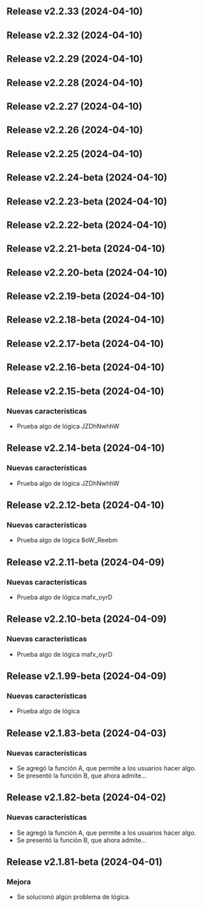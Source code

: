 ## Release v2.2.33 (2024-04-10)

## Release v2.2.32 (2024-04-10)

## Release v2.2.29 (2024-04-10)

## Release v2.2.28 (2024-04-10)

## Release v2.2.27 (2024-04-10)

## Release v2.2.26 (2024-04-10)

## Release v2.2.25 (2024-04-10)

## Release v2.2.24-beta (2024-04-10)

## Release v2.2.23-beta (2024-04-10)

## Release v2.2.22-beta (2024-04-10)

## Release v2.2.21-beta (2024-04-10)

## Release v2.2.20-beta (2024-04-10)

## Release v2.2.19-beta (2024-04-10)

## Release v2.2.18-beta (2024-04-10)

## Release v2.2.17-beta (2024-04-10)

## Release v2.2.16-beta (2024-04-10)

## Release v2.2.15-beta (2024-04-10)

### Nuevas características

- Prueba algo de lógica JZDhNwhhW

## Release v2.2.14-beta (2024-04-10)

### Nuevas características

- Prueba algo de lógica JZDhNwhhW

## Release v2.2.12-beta (2024-04-10)

### Nuevas características

- Prueba algo de lógica 8oW_Reebm

## Release v2.2.11-beta (2024-04-09)

### Nuevas características

- Prueba algo de lógica mafx_oyrD

## Release v2.2.10-beta (2024-04-09)

### Nuevas características

- Prueba algo de lógica mafx_oyrD

## Release v2.1.99-beta (2024-04-09)

### Nuevas características

- Prueba algo de lógica

## Release v2.1.83-beta (2024-04-03)

### Nuevas características

- Se agregó la función A, que permite a los usuarios hacer algo.
- Se presentó la función B, que ahora admite...

## Release v2.1.82-beta (2024-04-02)

### Nuevas características

- Se agregó la función A, que permite a los usuarios hacer algo.
- Se presentó la función B, que ahora admite...

## Release v2.1.81-beta (2024-04-01)

### Mejora

- Se solucionó algún problema de lógica.
